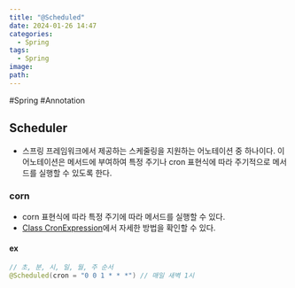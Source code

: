 ```yaml
---
title: "@Scheduled"
date: 2024-01-26 14:47
categories:
  - Spring
tags:
  - Spring
image: 
path:
---
```

#Spring #Annotation

## Scheduler
+ 스프링 프레임워크에서 제공하는 스케줄링을 지원하는 어노테이션 중 하나이다. 이 어노테이션은 메서드에 부여하여 특정 주기나 cron 표현식에 따라 주기적으로 메서드를 실행할 수 있도록 한다.

### corn
+ corn 표현식에 따라 특정 주기에 따라 메서드를 실행할 수 있다.
+ [Class CronExpression](https://docs.spring.io/spring-framework/docs/current/javadoc-api/org/springframework/scheduling/support/CronExpression.html)에서 자세한 방법을 확인할 수 있다.

#### ex

```java
// 초, 분, 시, 일, 월, 주 순서
@Scheduled(cron = "0 0 1 * * *") // 매일 새벽 1시
```




